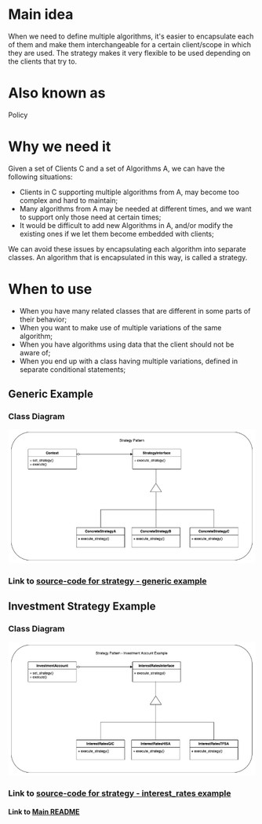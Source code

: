 # Main idea
When we need to define multiple algorithms, it's easier to encapsulate each of them
and make them interchangeable for a certain client/scope in which they are used.
The strategy makes it very flexible to be used depending on the clients that try to.

# Also known as
Policy

# Why we need it
Given a set of Clients C and a set of Algorithms A, we can have the following situations:
* Clients in C supporting multiple algorithms from A, may become too complex and hard to maintain;
* Many algorithms from A may be needed at different times, and we want to support only those need at certain times;
* It would be difficult to add new Algorithms in A, and/or modify the existing ones if we let them become embedded with clients;

We can avoid these issues by encapsulating each algorithm into separate classes. An algorithm that
is encapsulated in this way, is called a strategy.

# When to use
* When you have many related classes that are different in some parts of their behavior;
* When you want to make use of multiple variations of the same algorithm;
* When you have algorithms using data that the client should not be aware of;
* When you end up with a class having multiple variations, defined in separate conditional statements;

## Generic Example
### Class Diagram
![](diagrams/strategy-generic.png)

### Link to [source-code for strategy - generic example](strategy_generic.py)

## Investment Strategy Example
### Class Diagram
![](diagrams/strategy-investment.png)

### Link to [source-code for strategy - interest_rates example](strategy_interest_rates.py)



#### Link to [Main README](../../README.md)